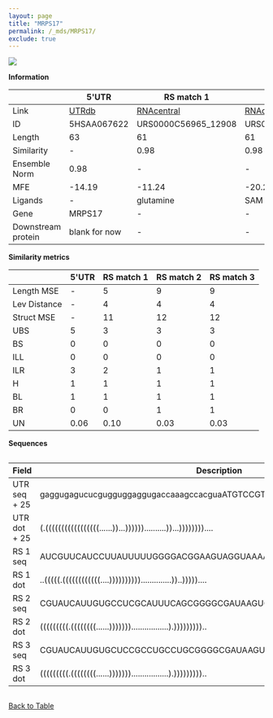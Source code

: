 ```yaml
---
layout: page
title: "MRPS17"
permalink: /_mds/MRPS17/
exclude: true
---
```




![](../../alns_9.28.22/aln_5HSAA067622_0.980.png?raw=true)


**Information**

| | 5'UTR       | RS match 1   | RS match 2  | RS match 3 |
| ---- | ----------- | ----------- | ----------- | ----------- |
| Link | <a href="http://utrdb.ba.itb.cnr.it/getutr/5HSAA067622/1" target="_blank" rel="noopener noreferrer">UTRdb</a>   | <a href="https://rnacentral.org/rna/URS0000C56965/12908" target="_blank" rel="noopener noreferrer">RNAcentral</a>     |<a href="https://rnacentral.org/rna/URS0000D6B924/1437607" target="_blank" rel="noopener noreferrer">RNAcentral</a>  | <a href="https://rnacentral.org/rna/URS0000D6CA35/1437610" target="_blank" rel="noopener noreferrer">RNAcentral</a>   |
| ID | 5HSAA067622     | URS0000C56965_12908     | URS0000D6B924_1437607     | URS0000D6CA35_1437610     |
| Length | 63     |  61    | 61   |  61    |
| Similarity | - | 0.98 | 0.98 | 0.98 |
| Ensemble Norm | 0.98 | - | - | - |
| MFE | -14.19 | -11.24 | -20.25 | -19.55 |
| Ligands | - | glutamine | SAM | SAM |
| Gene | MRPS17 | - | - | - |
| Downstream protein | blank for now    |    -    | -  | - |


**Similarity metrics**

| | 5'UTR       | RS match 1   | RS match 2  | RS match 3 |
| ---- | ----------- | ----------- | ----------- | ----------- |
| Length MSE | - | 5 | 9 | 9 |
| Lev Distance | - | 4 | 4 | 4 |
| Struct MSE | - | 11 | 12 | 12 |
| UBS| 5 | 3 | 3 | 3 |
| BS | 0 | 0 | 0 | 0 |
| ILL | 0 | 0 | 0 | 0 |
| ILR | 3 | 2 | 1 | 1 |
| H | 1 | 1 | 1 | 1 |
| BL | 1 | 1 | 1 | 1 |
| BR | 0 | 0 | 1 | 1 |
| UN | 0.06 | 0.10 | 0.03 | 0.03 |

**Sequences**


<div style="overflow-x:auto;">

<table>
<colgroup>
<col width="30%" />
<col width="70%" />
</colgroup>
<thead>
<tr class="header">
<th>Field</th>
<th>Description</th>
</tr>
</thead>
<tbody>
<tr>
<td markdown="span">UTR seq + 25 </td>
<td markdown="span"> gaggugagucucgugguggaggugaccaaagccacguaATGTCCGTAGTTCGCTCATCCGTCC </td>
</tr>
<tr>
<td markdown="span">UTR dot + 25  </td>
<td markdown="span"> (.(((((((((((((((((......))...))))))..........))...))))))))....
</td>
</tr>


<tr>
<td markdown="span">RS 1 seq </td>
<td markdown="span"> AUCGUUCAUCCUUAUUUUUGGGGACGGAAGUAGGUAAAAAAUCAAACCGAAGGAACGCAUC
</td>
</tr>


<tr>
<td markdown="span">RS 1 dot </td>
<td markdown="span"> ..(((((.((((((((((((....))))))))))..............))..)))))....
</td>
</tr>


<tr>
<td markdown="span">RS 2 seq </td>
<td markdown="span"> CGUAUCAUUGUGCCUCGCAUUUCAGCGGGGCGAUAAGUCCUAACGAAAGGGAUGAUAUGAC
</td>
</tr>


<tr>
<td markdown="span">RS 2 dot </td>
<td markdown="span"> (((((((((.((((((((......))))))).................).)))))))))..
</td>
</tr>


<tr>
<td markdown="span">RS 3 seq </td>
<td markdown="span"> CGUAUCAUUGUGCUCCGCCUGCCUGCGGGGCGAUAAGUCCUGAUGAAAGGGAUGAUAUGAC
</td>
</tr>


<tr>
<td markdown="span">RS 3 dot </td>
<td markdown="span"> (((((((((.((((((((......))))))).................).)))))))))..
</td>
</tr>

</tbody>
</table>


</div>


[Back to Table](../../display)
